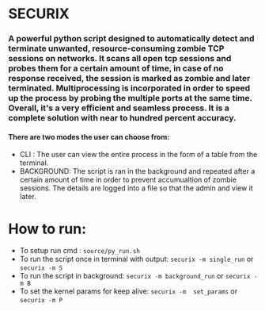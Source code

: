 # SECURIX

### A powerful python script designed to automatically detect and terminate unwanted, resource-consuming zombie TCP sessions on networks. It scans all open tcp sessions and probes them for a certain amount of time, in case of no response received, the session is marked as zombie and later terminated. Multiprocessing is incorporated in order to speed up the process by probing the multiple ports at the same time. Overall, it's a very efficient and seamless process. It is a complete solution with near to hundred percent accuracy.

#### There are two modes the user can choose from:
* CLI : The user can view the entire process in the form of a table from the terminal.
* BACKGROUND: The script is ran in the background and repeated after a certain amount of time in order to prevent accumualtion of zombie sessions. The details are logged into a file so that the admin and view it later.



# How to run:

* To setup run cmd : ```source/py_run.sh```
* To run the script once in terminal with output:   ```securix -m single_run``` or  ```securix -m S```
* To run the script in background:  ```securix -m background_run``` or ```securix -m B``` 
* To set the kernel params for keep alive:  ```securix -m  set_params``` or ```securix -m P```
   
